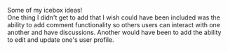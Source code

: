 Some of my icebox ideas!   
One thing I didn't get to add that I wish could have been included was the ability to add comment functionality so others users can interact with one another and have discussions. Another would have been to add the ability to edit and update one's user profile.